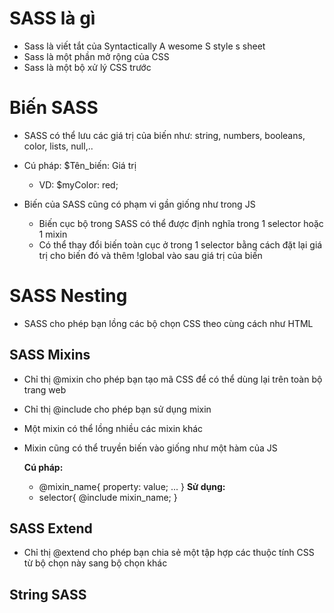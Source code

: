 # SASS là gì

- Sass là viết tắt của Syntactically A wesome S style s sheet
- Sass là một phần mở rộng của CSS
- Sass là một bộ xử lý CSS trước

# Biến SASS

- SASS có thể lưu các giá trị của biến như: string, numbers, booleans, color, lists, null,..
- Cú pháp: $Tên_biến: Giá trị

  - VD: $myColor: red;

- Biến của SASS cũng có phạm vi gần giống như trong JS
  - Biến cục bộ trong SASS có thể được định nghĩa trong 1 selector hoặc 1 mixin
  - Có thể thay đổi biến toàn cục ở trong 1 selector bằng cách đặt lại giá trị cho biến đó và thêm !global vào sau giá trị của biến

# SASS Nesting

- SASS cho phép bạn lồng các bộ chọn CSS theo cùng cách như HTML

## SASS Mixins

- Chỉ thị @mixin cho phép bạn tạo mã CSS để có thể dùng lại trên toàn bộ trang web
- Chỉ thị @include cho phép bạn sử dụng mixin
- Một mixin có thể lồng nhiều các mixin khác
- Mixin cũng có thể truyền biến vào giống như một hàm của JS

  **Cú pháp:**

  - @mixin_name{
    property: value;
    ...
    }
    **Sử dụng:**
  - selector{
    @include mixin_name;
    }

## SASS Extend
- Chỉ thị @extend cho phép bạn chia sẻ một tập hợp các thuộc tính CSS từ bộ chọn này sang bộ chọn khác

## String SASS